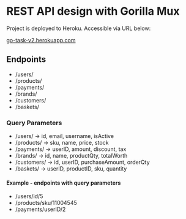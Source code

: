 # REST API design with Gorilla Mux
Project is deployed to Heroku. Accessible via URL below:

[go-task-v2.herokuapp.com](https://go-task-v1.herokuapp.com/)
## Endpoints

- /users/
- /products/
- /payments/
- /brands/
- /customers/
- /baskets/

### Query Parameters

- /users/ -> id, email, username, isActive
- /products/ -> sku, name, price, stock
- /payments/ -> userID, amount, discount, tax
- /brands/ -> id, name, productQty, totalWorth
- /customers/ -> id, userID, purchaseAmount, orderQty
- /baskets/ -> userID, productID, sku, quantity

#### Example - endpoints with query parameters

- /users/id/5
- /products/sku/11004545
- /payments/userID/2
